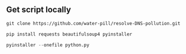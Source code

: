 
## Get script locally

```txt
git clone https://github.com/water-pill/resolve-DNS-pollution.git
```

```python
pip install requests beautifulsoup4 pyinstaller
```

```python
pyinstaller --onefile python.py
```

```python

